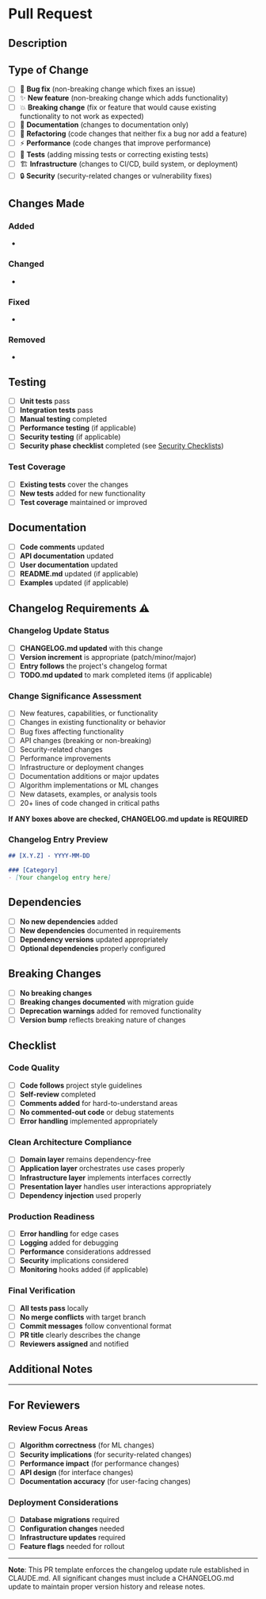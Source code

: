 # Pull Request

## Description
<!-- Provide a brief description of the changes in this PR -->

## Type of Change
<!-- Check the type of change that applies to this PR -->

- [ ] 🐛 **Bug fix** (non-breaking change which fixes an issue)
- [ ] ✨ **New feature** (non-breaking change which adds functionality)
- [ ] 💥 **Breaking change** (fix or feature that would cause existing functionality to not work as expected)
- [ ] 📝 **Documentation** (changes to documentation only)
- [ ] 🔧 **Refactoring** (code changes that neither fix a bug nor add a feature)
- [ ] ⚡ **Performance** (code changes that improve performance)
- [ ] 🧪 **Tests** (adding missing tests or correcting existing tests)
- [ ] 🏗️ **Infrastructure** (changes to CI/CD, build system, or deployment)
- [ ] 🔒 **Security** (security-related changes or vulnerability fixes)

## Changes Made
<!-- List the specific changes made in this PR -->

### Added
- 

### Changed
- 

### Fixed
- 

### Removed
- 

## Testing
<!-- Describe the tests you ran to verify your changes -->

- [ ] **Unit tests** pass
- [ ] **Integration tests** pass  
- [ ] **Manual testing** completed
- [ ] **Performance testing** (if applicable)
- [ ] **Security testing** (if applicable)
- [ ] **Security phase checklist** completed (see [Security Checklists](docs/security/checklists/README.md))

### Test Coverage
- [ ] **Existing tests** cover the changes
- [ ] **New tests** added for new functionality
- [ ] **Test coverage** maintained or improved

## Documentation
<!-- Check all documentation that has been updated -->

- [ ] **Code comments** updated
- [ ] **API documentation** updated
- [ ] **User documentation** updated
- [ ] **README.md** updated (if applicable)
- [ ] **Examples** updated (if applicable)

## Changelog Requirements ⚠️
<!-- This section is MANDATORY for all significant changes -->

### Changelog Update Status
- [ ] **CHANGELOG.md updated** with this change
- [ ] **Version increment** is appropriate (patch/minor/major)
- [ ] **Entry follows** the project's changelog format
- [ ] **TODO.md updated** to mark completed items (if applicable)

### Change Significance Assessment
<!-- Check if your changes meet any of these criteria requiring changelog update -->

- [ ] New features, capabilities, or functionality
- [ ] Changes in existing functionality or behavior  
- [ ] Bug fixes affecting functionality
- [ ] API changes (breaking or non-breaking)
- [ ] Security-related changes
- [ ] Performance improvements
- [ ] Infrastructure or deployment changes
- [ ] Documentation additions or major updates
- [ ] Algorithm implementations or ML changes
- [ ] New datasets, examples, or analysis tools
- [ ] 20+ lines of code changed in critical paths

**If ANY boxes above are checked, CHANGELOG.md update is REQUIRED**

### Changelog Entry Preview
<!-- If you updated CHANGELOG.md, paste the relevant section here -->

```markdown
## [X.Y.Z] - YYYY-MM-DD

### [Category]
- [Your changelog entry here]
```

## Dependencies
<!-- List any new dependencies or version changes -->

- [ ] **No new dependencies** added
- [ ] **New dependencies** documented in requirements
- [ ] **Dependency versions** updated appropriately
- [ ] **Optional dependencies** properly configured

## Breaking Changes
<!-- If this is a breaking change, describe the impact and migration path -->

- [ ] **No breaking changes**
- [ ] **Breaking changes documented** with migration guide
- [ ] **Deprecation warnings** added for removed functionality
- [ ] **Version bump** reflects breaking nature of changes

## Checklist
<!-- Ensure all items are completed before requesting review -->

### Code Quality
- [ ] **Code follows** project style guidelines
- [ ] **Self-review** completed
- [ ] **Comments added** for hard-to-understand areas
- [ ] **No commented-out code** or debug statements
- [ ] **Error handling** implemented appropriately

### Clean Architecture Compliance
- [ ] **Domain layer** remains dependency-free
- [ ] **Application layer** orchestrates use cases properly
- [ ] **Infrastructure layer** implements interfaces correctly
- [ ] **Presentation layer** handles user interactions appropriately
- [ ] **Dependency injection** used properly

### Production Readiness
- [ ] **Error handling** for edge cases
- [ ] **Logging** added for debugging
- [ ] **Performance** considerations addressed
- [ ] **Security** implications considered
- [ ] **Monitoring** hooks added (if applicable)

### Final Verification
- [ ] **All tests pass** locally
- [ ] **No merge conflicts** with target branch
- [ ] **Commit messages** follow conventional format
- [ ] **PR title** clearly describes the change
- [ ] **Reviewers assigned** and notified

## Additional Notes
<!-- Add any additional context, screenshots, or information that would be helpful for reviewers -->

---

## For Reviewers

### Review Focus Areas
<!-- Highlight specific areas that need careful review -->

- [ ] **Algorithm correctness** (for ML changes)
- [ ] **Security implications** (for security-related changes)
- [ ] **Performance impact** (for performance changes)
- [ ] **API design** (for interface changes)
- [ ] **Documentation accuracy** (for user-facing changes)

### Deployment Considerations
- [ ] **Database migrations** required
- [ ] **Configuration changes** needed
- [ ] **Infrastructure updates** required
- [ ] **Feature flags** needed for rollout

---

**Note**: This PR template enforces the changelog update rule established in CLAUDE.md. All significant changes must include a CHANGELOG.md update to maintain proper version history and release notes.